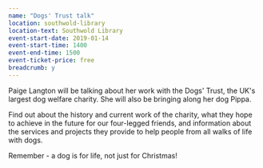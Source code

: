 ```yaml
---
name: "Dogs' Trust talk"
location: southwold-library
location-text: Southwold Library
event-start-date: 2019-01-14
event-start-time: 1400
event-end-time: 1500
event-ticket-price: free
breadcrumb: y
---
```


Paige Langton will be talking about her work with the Dogs' Trust, the UK's largest dog welfare charity. She will also be bringing along her dog Pippa.

Find out about the history and current work of the charity, what they hope to achieve in the future for our four-legged friends, and information about the services and projects they provide to help people from all walks of life with dogs.

Remember - a dog is for life, not just for Christmas!
